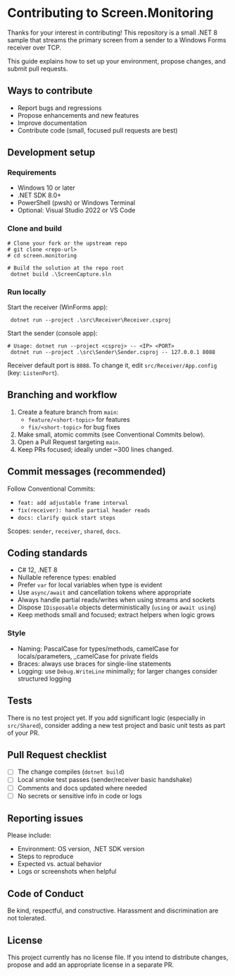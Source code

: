 # Contributing to Screen.Monitoring

Thanks for your interest in contributing! This repository is a small .NET 8 sample that streams the primary screen from a sender to a Windows Forms receiver over TCP.

This guide explains how to set up your environment, propose changes, and submit pull requests.

## Ways to contribute

- Report bugs and regressions
- Propose enhancements and new features
- Improve documentation
- Contribute code (small, focused pull requests are best)

## Development setup

### Requirements

- Windows 10 or later
- .NET SDK 8.0+
- PowerShell (pwsh) or Windows Terminal
- Optional: Visual Studio 2022 or VS Code

### Clone and build

```pwsh
# Clone your fork or the upstream repo
# git clone <repo-url>
# cd screen.monitoring

# Build the solution at the repo root
 dotnet build .\ScreenCapture.sln
```

### Run locally

Start the receiver (WinForms app):

```pwsh
 dotnet run --project .\src\Receiver\Receiver.csproj
```

Start the sender (console app):

```pwsh
# Usage: dotnet run --project <csproj> -- <IP> <PORT>
 dotnet run --project .\src\Sender\Sender.csproj -- 127.0.0.1 8088
```

Receiver default port is `8088`. To change it, edit `src/Receiver/App.config` (key: `ListenPort`).

## Branching and workflow

1. Create a feature branch from `main`:
   - `feature/<short-topic>` for features
   - `fix/<short-topic>` for bug fixes
2. Make small, atomic commits (see Conventional Commits below).
3. Open a Pull Request targeting `main`.
4. Keep PRs focused; ideally under ~300 lines changed.

## Commit messages (recommended)

Follow Conventional Commits:

- `feat: add adjustable frame interval`
- `fix(receiver): handle partial header reads`
- `docs: clarify quick start steps`

Scopes: `sender`, `receiver`, `shared`, `docs`.

## Coding standards

- C# 12, .NET 8
- Nullable reference types: enabled
- Prefer `var` for local variables when type is evident
- Use `async/await` and cancellation tokens where appropriate
- Always handle partial reads/writes when using streams and sockets
- Dispose `IDisposable` objects deterministically (`using` or `await using`)
- Keep methods small and focused; extract helpers when logic grows

### Style

- Naming: PascalCase for types/methods, camelCase for locals/parameters, _camelCase for private fields
- Braces: always use braces for single-line statements
- Logging: use `Debug.WriteLine` minimally; for larger changes consider structured logging

## Tests

There is no test project yet. If you add significant logic (especially in `src/Shared`), consider adding a new test project and basic unit tests as part of your PR.

## Pull Request checklist

- [ ] The change compiles (`dotnet build`)
- [ ] Local smoke test passes (sender/receiver basic handshake)
- [ ] Comments and docs updated where needed
- [ ] No secrets or sensitive info in code or logs

## Reporting issues

Please include:

- Environment: OS version, .NET SDK version
- Steps to reproduce
- Expected vs. actual behavior
- Logs or screenshots when helpful

## Code of Conduct

Be kind, respectful, and constructive. Harassment and discrimination are not tolerated.

## License

This project currently has no license file. If you intend to distribute changes, propose and add an appropriate license in a separate PR.
